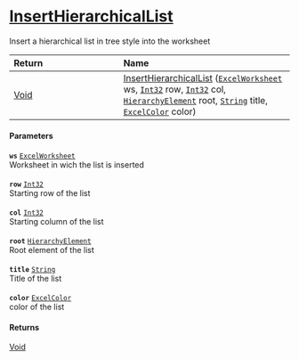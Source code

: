 # [InsertHierarchicalList](./ExcelHelper--InsertHierarchicalList.md)

Insert a hierarchical list in tree style into the worksheet

| <span>Return&nbsp;&nbsp;&nbsp;&nbsp;&nbsp;&nbsp;&nbsp;&nbsp;&nbsp;&nbsp;&nbsp;&nbsp;&nbsp;&nbsp;&nbsp;&nbsp;&nbsp;&nbsp;&nbsp;&nbsp;&nbsp;&nbsp;&nbsp;&nbsp;&nbsp;&nbsp;&nbsp;&nbsp;&nbsp;&nbsp;</span> | Name | 
| :--- | :--- | 
| [Void](https://docs.microsoft.com/en-us/dotnet/api/System.Void) | [InsertHierarchicalList](./ExcelHelper--InsertHierarchicalList.md) ([`ExcelWorksheet`](./ExcelHelper--InsertHierarchicalList.md) ws, [`Int32`](https://docs.microsoft.com/en-us/dotnet/api/System.Int32) row, [`Int32`](https://docs.microsoft.com/en-us/dotnet/api/System.Int32) col, [`HierarchyElement`](./../HierarchyElement.md) root, [`String`](https://docs.microsoft.com/en-us/dotnet/api/System.String) title, [`ExcelColor`](./../Excel/ExcelColor.md) color) | 


#### Parameters
**`ws`**  [`ExcelWorksheet`](./ExcelHelper--InsertHierarchicalList.md)<br>Worksheet in wich the list is inserted<br><br>**`row`**  [`Int32`](https://docs.microsoft.com/en-us/dotnet/api/System.Int32)<br>Starting row of the list<br><br>**`col`**  [`Int32`](https://docs.microsoft.com/en-us/dotnet/api/System.Int32)<br>Starting column of the list<br><br>**`root`**  [`HierarchyElement`](./../HierarchyElement.md)<br>Root element of the list<br><br>**`title`**  [`String`](https://docs.microsoft.com/en-us/dotnet/api/System.String)<br>Title of the list<br><br>**`color`**  [`ExcelColor`](./../Excel/ExcelColor.md)<br>color of the list
#### Returns
[Void](https://docs.microsoft.com/en-us/dotnet/api/System.Void)<br>
